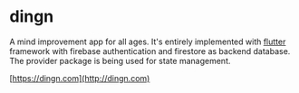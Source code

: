 # dingn

A mind improvement app for all ages. It's entirely implemented with [flutter](https://flutter.dev/) framework with firebase authentication and firestore as backend database. The provider package is being used for state management.

[https://dingn.com](http://dingn.com)